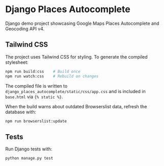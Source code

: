 # Django Places Autocomplete

Django demo project showcasing Google Maps Places Autocomplete and Geocoding API v4.

## Tailwind CSS

The project uses Tailwind CSS for styling. To generate the compiled stylesheet:

```bash
npm run build:css    # Build once
npm run watch:css    # Rebuild on changes
```

The compiled file is written to `django_places_autocomplete/static/css/app.css` and is included in `base.html` via `{% static %}`.

When the build warns about outdated Browserslist data, refresh the database with:

```bash
npm run browserslist:update
```

## Tests

Run Django tests with:

```bash
python manage.py test
```

